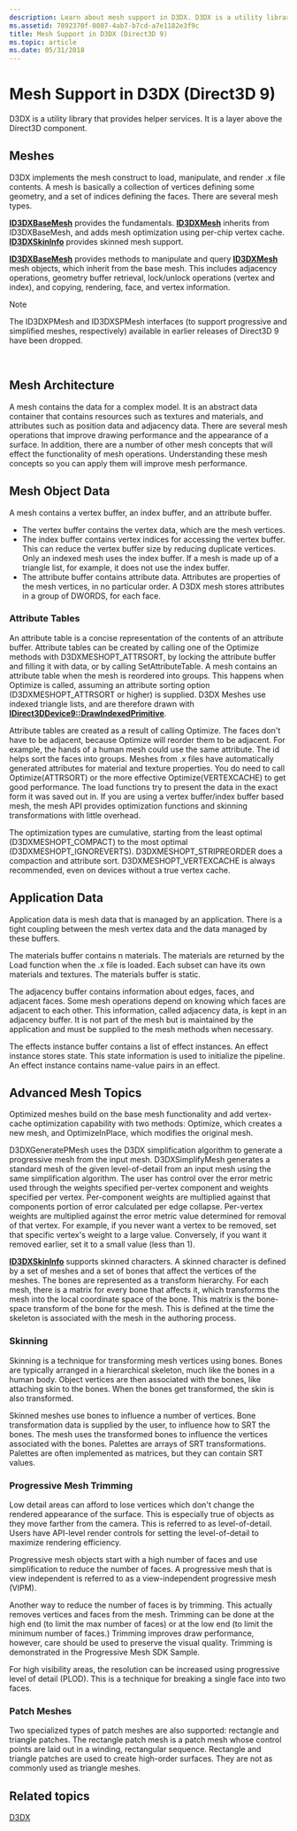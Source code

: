 ```yaml
---
description: Learn about mesh support in D3DX. D3DX is a utility library that provides helper services. It is a layer above the Direct3D component.
ms.assetid: 7892370f-0807-4ab7-b7cd-a7e1182e3f9c
title: Mesh Support in D3DX (Direct3D 9)
ms.topic: article
ms.date: 05/31/2018
---
```


# Mesh Support in D3DX (Direct3D 9)

D3DX is a utility library that provides helper services. It is a layer above the Direct3D component.

## Meshes

D3DX implements the mesh construct to load, manipulate, and render .x file contents. A mesh is basically a collection of vertices defining some geometry, and a set of indices defining the faces. There are several mesh types.

[**ID3DXBaseMesh**](id3dxbasemesh.md) provides the fundamentals. [**ID3DXMesh**](id3dxmesh.md) inherits from ID3DXBaseMesh, and adds mesh optimization using per-chip vertex cache. [**ID3DXSkinInfo**](id3dxskininfo.md) provides skinned mesh support.

[**ID3DXBaseMesh**](id3dxbasemesh.md) provides methods to manipulate and query [**ID3DXMesh**](id3dxmesh.md) mesh objects, which inherit from the base mesh. This includes adjacency operations, geometry buffer retrieval, lock/unlock operations (vertex and index), and copying, rendering, face, and vertex information.

> [!Note]  
> The ID3DXPMesh and ID3DXSPMesh interfaces (to support progressive and simplified meshes, respectively) available in earlier releases of Direct3D 9 have been dropped.

 

## Mesh Architecture

A mesh contains the data for a complex model. It is an abstract data container that contains resources such as textures and materials, and attributes such as position data and adjacency data. There are several mesh operations that improve drawing performance and the appearance of a surface. In addition, there are a number of other mesh concepts that will effect the functionality of mesh operations. Understanding these mesh concepts so you can apply them will improve mesh performance.

## Mesh Object Data

A mesh contains a vertex buffer, an index buffer, and an attribute buffer.

-   The vertex buffer contains the vertex data, which are the mesh vertices.
-   The index buffer contains vertex indices for accessing the vertex buffer. This can reduce the vertex buffer size by reducing duplicate vertices. Only an indexed mesh uses the index buffer. If a mesh is made up of a triangle list, for example, it does not use the index buffer.
-   The attribute buffer contains attribute data. Attributes are properties of the mesh vertices, in no particular order. A D3DX mesh stores attributes in a group of DWORDS, for each face.

### Attribute Tables

An attribute table is a concise representation of the contents of an attribute buffer. Attribute tables can be created by calling one of the Optimize methods with D3DXMESHOPT\_ATTRSORT, by locking the attribute buffer and filling it with data, or by calling SetAttributeTable. A mesh contains an attribute table when the mesh is reordered into groups. This happens when Optimize is called, assuming an attribute sorting option (D3DXMESHOPT\_ATTRSORT or higher) is supplied. D3DX Meshes use indexed triangle lists, and are therefore drawn with [**IDirect3DDevice9::DrawIndexedPrimitive**](/windows/win32/api/d3d9helper/nf-d3d9helper-idirect3ddevice9-drawindexedprimitive).

Attribute tables are created as a result of calling Optimize. The faces don't have to be adjacent, because Optimize will reorder them to be adjacent. For example, the hands of a human mesh could use the same attribute. The id helps sort the faces into groups. Meshes from .x files have automatically generated attributes for material and texture properties. You do need to call Optimize(ATTRSORT) or the more effective Optimize(VERTEXCACHE) to get good performance. The load functions try to present the data in the exact form it was saved out in. If you are using a vertex buffer/index buffer based mesh, the mesh API provides optimization functions and skinning transformations with little overhead.

The optimization types are cumulative, starting from the least optimal (D3DXMESHOPT\_COMPACT) to the most optimal (D3DXMESHOPT\_IGNOREVERTS). D3DXMESHOPT\_STRIPREORDER does a compaction and attribute sort. D3DXMESHOPT\_VERTEXCACHE is always recommended, even on devices without a true vertex cache.

## Application Data

Application data is mesh data that is managed by an application. There is a tight coupling between the mesh vertex data and the data managed by these buffers.

The materials buffer contains n materials. The materials are returned by the Load function when the .x file is loaded. Each subset can have its own materials and textures. The materials buffer is static.

The adjacency buffer contains information about edges, faces, and adjacent faces. Some mesh operations depend on knowing which faces are adjacent to each other. This information, called adjacency data, is kept in an adjacency buffer. It is not part of the mesh but is maintained by the application and must be supplied to the mesh methods when necessary.

The effects instance buffer contains a list of effect instances. An effect instance stores state. This state information is used to initialize the pipeline. An effect instance contains name-value pairs in an effect.

## Advanced Mesh Topics

Optimized meshes build on the base mesh functionality and add vertex-cache optimization capability with two methods: Optimize, which creates a new mesh, and OptimizeInPlace, which modifies the original mesh.

D3DXGeneratePMesh uses the D3DX simplification algorithm to generate a progressive mesh from the input mesh. D3DXSimplifyMesh generates a standard mesh of the given level-of-detail from an input mesh using the same simplification algorithm. The user has control over the error metric used through the weights specified per-vertex component and weights specified per vertex. Per-component weights are multiplied against that components portion of error calculated per edge collapse. Per-vertex weights are multiplied against the error metric value determined for removal of that vertex. For example, if you never want a vertex to be removed, set that specific vertex's weight to a large value. Conversely, if you want it removed earlier, set it to a small value (less than 1).

[**ID3DXSkinInfo**](id3dxskininfo.md) supports skinned characters. A skinned character is defined by a set of meshes and a set of bones that affect the vertices of the meshes. The bones are represented as a transform hierarchy. For each mesh, there is a matrix for every bone that affects it, which transforms the mesh into the local coordinate space of the bone. This matrix is the bone-space transform of the bone for the mesh. This is defined at the time the skeleton is associated with the mesh in the authoring process.

### Skinning

Skinning is a technique for transforming mesh vertices using bones. Bones are typically arranged in a hierarchical skeleton, much like the bones in a human body. Object vertices are then associated with the bones, like attaching skin to the bones. When the bones get transformed, the skin is also transformed.

Skinned meshes use bones to influence a number of vertices. Bone transformation data is supplied by the user, to influence how to SRT the bones. The mesh uses the transformed bones to influence the vertices associated with the bones. Palettes are arrays of SRT transformations. Palettes are often implemented as matrices, but they can contain SRT values.

### Progressive Mesh Trimming

Low detail areas can afford to lose vertices which don't change the rendered appearance of the surface. This is especially true of objects as they move farther from the camera. This is referred to as level-of-detail. Users have API-level render controls for setting the level-of-detail to maximize rendering efficiency.

Progressive mesh objects start with a high number of faces and use simplification to reduce the number of faces. A progressive mesh that is view independent is referred to as a view-independent progressive mesh (VIPM).

Another way to reduce the number of faces is by trimming. This actually removes vertices and faces from the mesh. Trimming can be done at the high end (to limit the max number of faces) or at the low end (to limit the minimum number of faces.) Trimming improves draw performance, however, care should be used to preserve the visual quality. Trimming is demonstrated in the Progressive Mesh SDK Sample.

For high visibility areas, the resolution can be increased using progressive level of detail (PLOD). This is a technique for breaking a single face into two faces.

### Patch Meshes

Two specialized types of patch meshes are also supported: rectangle and triangle patches. The rectangle patch mesh is a patch mesh whose control points are laid out in a winding, rectangular sequence. Rectangle and triangle patches are used to create high-order surfaces. They are not as commonly used as triangle meshes.

## Related topics

<dl> <dt>

[D3DX](d3dx.md)
</dt> </dl>

 

 

